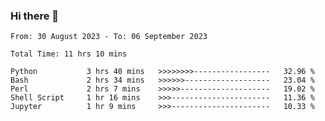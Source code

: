 ### Hi there 👋

<!--
**ututono/ututono** is a ✨ _special_ ✨ repository because its `README.md` (this file) appears on your GitHub profile.

Here are some ideas to get you started:

- 🔭 I’m currently working on ...
- 🌱 I’m currently learning ...
- 👯 I’m looking to collaborate on ...
- 🤔 I’m looking for help with ...
- 💬 Ask me about ...
- 📫 How to reach me: ...
- 😄 Pronouns: ...
- ⚡ Fun fact: ...
-->



<!--START_SECTION:waka-->

```text
From: 30 August 2023 - To: 06 September 2023

Total Time: 11 hrs 10 mins

Python           3 hrs 40 mins   >>>>>>>>-----------------   32.96 %
Bash             2 hrs 34 mins   >>>>>>-------------------   23.04 %
Perl             2 hrs 7 mins    >>>>>--------------------   19.02 %
Shell Script     1 hr 16 mins    >>>----------------------   11.36 %
Jupyter          1 hr 9 mins     >>>----------------------   10.33 %
```

<!--END_SECTION:waka-->
